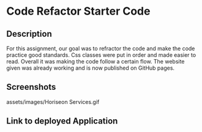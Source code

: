 # Code Refactor Starter Code

## Description
For this assignment, our goal was to refractor the code and make the code practice good standards. Css classes were put in order and made easier to read. Overall it was making the code follow a certain flow. The  website given was already working and is now published on GitHub pages.

## Screenshots
assets/images/Horiseon Services.gif

## Link to deployed Application

